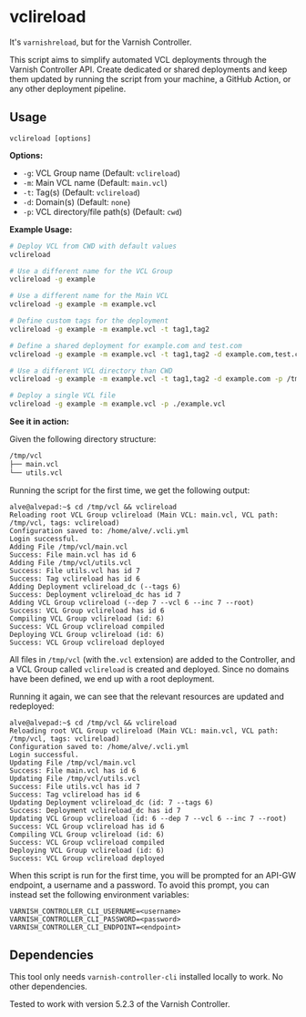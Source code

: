 # vclireload

It's `varnishreload`, but for the Varnish Controller.

This script aims to simplify automated VCL deployments through the Varnish Controller API. Create dedicated or shared deployments and keep them updated by running the script from your machine, a GitHub Action, or any other deployment pipeline.

## Usage

```
vclireload [options]
```

**Options:**

- `-g`: VCL Group name (Default: `vclireload`)
- `-m`: Main VCL name (Default: `main.vcl`)
- `-t`: Tag(s) (Default: `vclireload`)
- `-d`: Domain(s) (Default: `none`)
- `-p`: VCL directory/file path(s) (Default: `cwd`)

**Example Usage:**

```sh
# Deploy VCL from CWD with default values
vclireload

# Use a different name for the VCL Group
vclireload -g example

# Use a different name for the Main VCL
vclireload -g example -m example.vcl

# Define custom tags for the deployment
vclireload -g example -m example.vcl -t tag1,tag2

# Define a shared deployment for example.com and test.com
vclireload -g example -m example.vcl -t tag1,tag2 -d example.com,test.com

# Use a different VCL directory than CWD
vclireload -g example -m example.vcl -t tag1,tag2 -d example.com -p /tmp/vcl

# Deploy a single VCL file
vclireload -g example -m example.vcl -p ./example.vcl
```

**See it in action:**

Given the following directory structure:
```sh
/tmp/vcl
├── main.vcl
└── utils.vcl
```

Running the script for the first time, we get the following output:
```
alve@alvepad:~$ cd /tmp/vcl && vclireload
Reloading root VCL Group vclireload (Main VCL: main.vcl, VCL path: /tmp/vcl, tags: vclireload)
Configuration saved to: /home/alve/.vcli.yml
Login successful.
Adding File /tmp/vcl/main.vcl
Success: File main.vcl has id 6
Adding File /tmp/vcl/utils.vcl
Success: File utils.vcl has id 7
Success: Tag vclireload has id 6
Adding Deployment vclireload_dc (--tags 6)
Success: Deployment vclireload_dc has id 7
Adding VCL Group vclireload (--dep 7 --vcl 6 --inc 7 --root)
Success: VCL Group vclireload has id 6
Compiling VCL Group vclireload (id: 6)
Success: VCL Group vclireload compiled
Deploying VCL Group vclireload (id: 6)
Success: VCL Group vclireload deployed
```

All files in `/tmp/vcl` (with the`.vcl` extension) are added to the Controller, and a VCL Group called `vclireload` is created and deployed. Since no domains have been defined, we end up with a root deployment.

Running it again, we can see that the relevant resources are updated and redeployed:

```
alve@alvepad:~$ cd /tmp/vcl && vclireload
Reloading root VCL Group vclireload (Main VCL: main.vcl, VCL path: /tmp/vcl, tags: vclireload)
Configuration saved to: /home/alve/.vcli.yml
Login successful.
Updating File /tmp/vcl/main.vcl
Success: File main.vcl has id 6
Updating File /tmp/vcl/utils.vcl
Success: File utils.vcl has id 7
Success: Tag vclireload has id 6
Updating Deployment vclireload_dc (id: 7 --tags 6)
Success: Deployment vclireload_dc has id 7
Updating VCL Group vclireload (id: 6 --dep 7 --vcl 6 --inc 7 --root)
Success: VCL Group vclireload has id 6
Compiling VCL Group vclireload (id: 6)
Success: VCL Group vclireload compiled
Deploying VCL Group vclireload (id: 6)
Success: VCL Group vclireload deployed
```

When this script is run for the first time, you will be prompted for an API-GW endpoint, a username and a password. To avoid this prompt, you can instead set the following environment variables:
```
VARNISH_CONTROLLER_CLI_USERNAME=<username>
VARNISH_CONTROLLER_CLI_PASSWORD=<password>
VARNISH_CONTROLLER_CLI_ENDPOINT=<endpoint>
```
## Dependencies

This tool only needs `varnish-controller-cli` installed locally to work. No other dependencies.

Tested to work with version 5.2.3 of the Varnish Controller.
